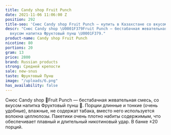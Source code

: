 ```yaml
---
title: Candy shop Fruit Punch
date: 2021-11-06 11:06:00 Z
position: 292
title-seo: 'Снюс Candy shop Fruit Punch — купить в Казахстане со вкусом '
descr: "Снюс Candy shop \U0001F379Fruit Punch — бестабачная жевательная смесь, со
  вкусом напитка Фруктовый пунш \U0001F379."
product-name: Candy shop Fruit Punch
nicotine: 80
portions: 20
gram: 13
price: 2800
brand: Russian products
strong: Средней крепости
sale: new-snus
taste: Фруктовый Пунш
image: "/uploads/6.png"
has_availability: false
---
```


Снюс Candy shop 🍹Fruit Punch — бестабачная жевательная смесь, со вкусом напитка Фруктовый пунш 🍹. Порции длинные и тонкие (очень удобные), влажные, не содержат табака, вместо него используется волокна целлюлозы. Пакетики очень плотно набиты содержимым, что обеспечивает плавный и длительный никотиновый удар. В банке ±20 порций.
